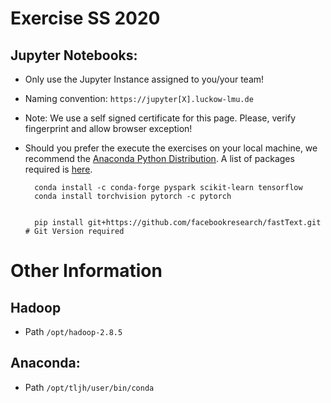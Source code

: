 # Exercise SS 2020

## Jupyter Notebooks:

* Only use the Jupyter Instance assigned to you/your team!

* Naming convention: `https://jupyter[X].luckow-lmu.de`
    
* Note: We use a self signed certificate for this page. Please, verify fingerprint and allow browser exception!

* Should you prefer the execute the exercises on your local machine, we recommend the [Anaconda Python Distribution](https://www.anaconda.com/distribution/#download-section). A list of packages required is [here](conda-packages.txt).

        conda install -c conda-forge pyspark scikit-learn tensorflow 
        conda install torchvision pytorch -c pytorch
        
        
        pip install git+https://github.com/facebookresearch/fastText.git # Git Version required

# Other Information


## Hadoop

* Path `/opt/hadoop-2.8.5` 

## Anaconda:

* Path `/opt/tljh/user/bin/conda` 


